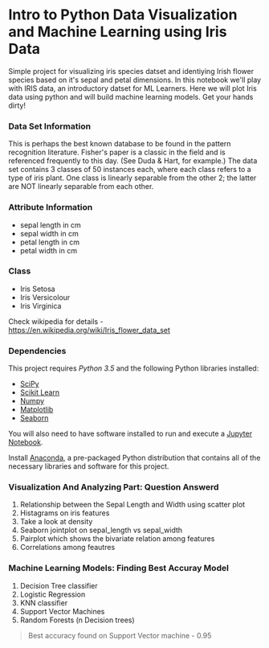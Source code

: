 # Intro to Python Data Visualization and Machine Learning using Iris Data
Simple project for visualizing iris species datset and identiying Irish flower species based on it's sepal and petal dimensions. In this notebook we'll play with IRIS data, an introductory datset for ML Learners. Here we will plot Iris data using python and will build machine learning models. Get your hands dirty!

### Data Set Information
This is perhaps the best known database to be found in the pattern recognition literature. Fisher's paper is a classic in the field and is referenced frequently to this day. (See Duda & Hart, for example.) The data set contains 3 classes of 50 instances each, where each class refers to a type of iris plant. One class is linearly separable from the other 2; the latter are NOT linearly separable from each other.

### Attribute Information
- sepal length in cm
- sepal width in cm
- petal length in cm
- petal width in cm

### Class  
- Iris Setosa 
- Iris Versicolour 
- Iris Virginica

Check wikipedia for details - https://en.wikipedia.org/wiki/Iris_flower_data_set

### Dependencies
This project requires *Python 3.5* and the following Python libraries installed:
- [SciPy](http://www.scipy.org/)
- [Scikit Learn](http://scikit-learn.org)
- [Numpy](http://www.numpy.org/)
- [Matplotlib](https://matplotlib.org/)
- [Seaborn](http://seaborn.pydata.org/)

You will also need to have software installed to run and execute a [Jupyter Notebook](http://jupyter.org/).

Install [Anaconda](https://www.continuum.io/downloads), a pre-packaged Python distribution that contains all of the necessary libraries and software for this project.

### Visualization And Analyzing Part: Question Answerd
1. Relationship between the Sepal Length and Width using scatter plot
2. Histagrams on iris features
3. Take a look at density
4. Seaborn jointplot on sepal_length vs sepal_width
5. Pairplot which shows the bivariate relation among features
6. Correlations among feautres

### Machine Learning Models: Finding Best Accuray Model
1. Decision Tree classifier
2. Logistic Regression
3. KNN classifier
4. Support Vector Machines
5. Random Forests (n Decision trees)
> Best accuracy found on Support Vector machine - 0.95
